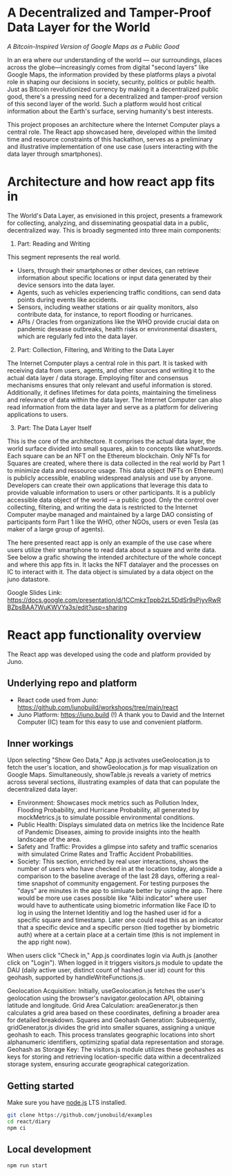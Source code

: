 # A Decentralized and Tamper-Proof Data Layer for the World

*A Bitcoin-Inspired Version of Google Maps as a Public Good*

In an era where our understanding of the world — our surroundings, places across the globe—increasingly comes from digital "second layers" like Google Maps, the information provided by these platforms plays a pivotal role in shaping our decisions in society, security, politics or public health. Just as Bitcoin revolutionized currency by making it a decentralized public good, there's a pressing need for a decentralized and tamper-proof version of this second layer of the world. Such a platform would host critical information about the Earth's surface, serving humanity's best interests.

This project proposes an architecture where the Internet Computer plays a central role. The React app showcased here, developed within the limited time and resource constraints of this hackathon, serves as a preliminary and illustrative implementation of one use case (users interacting with the data layer through smartphones).

# Architecture and how react app fits in

The World's Data Layer, as envisioned in this project, presents a framework for collecting, analyzing, and disseminating geospatial data in a public, decentralized way. This is broadly segmented into three main components:


1. Part: Reading and Writing

This segment represents the real world. 
- Users, through their smartphones or other devices, can retrieve information about specific locations or input data generated by their device sensors into the data layer.
- Agents, such as vehicles experiencing traffic conditions, can send data points during events like accidents.
- Sensors, including weather stations or air quality monitors, also contribute data, for instance, to report flooding or hurricanes.
- APIs / Oracles from organizations like the WHO provide crucial data on pandemic desease outbreaks, health risks or environmental disasters, which are regularly fed into the data layer.

2. Part: Collection, Filtering, and Writing to the Data Layer
   
The Internet Computer plays a central role in this part. It is tasked with receiving data from users, agents, and other sources and writing it to the actual data layer / data storage. Employing filter and consensus mechanisms ensures that only relevant and useful information is stored. Additionally, it defines lifetimes for data points, maintaining the timeliness and relevance of data within the data layer. The Internet Computer can also read information from the data layer and serve as a platform for delivering applications to users.

3. Part: The Data Layer Itself
   
This is the core of the architectore. It comprises the actual data layer, the world surface divided into small squares, akin to concepts like what3words. Each square can be an NFT on the Ethereum blockchain. Only NFTs for Squares are created, where there is data collected in the real world by Part 1 to minimize data and ressource usage. This data object (NFTs on Ethereum) is publicly accessible, enabling widespread analysis and use by anyone. Developers can create their own applications that leverage this data to provide valuable information to users or other participants. It is a publicly accessible data object of the world — a public good. Only the control over collecting, filtering, and writing the data is restricted to the Internet Computer maybe managed and maintained by a large DAO consisting of participants form Part 1 like the WHO, other NGOs, users or even Tesla (as maker of a large group of agents).

The here presented react app is only an example of the use case where users utilize their smartphone to read data about a square and write data. See below a grafic showing the intended architecture of the whole concept and where this app fits in. It lacks the NFT datalayer and the processes on IC to interact with it. The data object is simulated by a data object on the juno datastore.

Google Slides Link: https://docs.google.com/presentation/d/1CCmkzTppb2zL5DdSr9sPjyvRwRBZbsBAA7WuKWVYa3s/edit?usp=sharing


# React app functionality overview

The React app was developed using the code and platform provided by Juno.

## Underlying repo and platform
- React code used from Juno: https://github.com/junobuild/workshops/tree/main/react
- Juno Platform: https://juno.build
(!) A thank you to David and the Internet Computer (IC) team for this easy to use and convenient platform.

## Inner workings

Upon selecting "Show Geo Data," App.js activates useGeolocation.js to fetch the user's location, and showGeolocation.js for map visualization on Google Maps. Simultaneously, showTable.js reveals a variety of metrics across several sections, illustrating examples of data that can populate the decentralized data layer:

- Environment: Showcases mock metrics such as Pollution Index, Flooding Probability, and Hurricane Probability, all generated by mockMetrics.js to simulate possible environmental conditions.
- Public Health: Displays simulated data on metrics like the Incidence Rate of Pandemic Diseases, aiming to provide insights into the health landscape of the area.
- Safety and Traffic: Provides a glimpse into safety and traffic scenarios with simulated Crime Rates and Traffic Accident Probabilities.
- Society: This section, enriched by real user interactions, shows the number of users who have checked in at the location today, alongside a comparison to the baseline average of the last 28 days, offering a real-time snapshot of community engagement. For testing purposes the "days" are minutes in the app to simluate better by using the app. There would be more use cases possible like "Alibi indicator" where user would have to authenticate using biometric information like Face ID to log in using the Internet Identitiy and log the hashed user id for a specific square and timestamp. Later one could read this as an indicator that a specific device and a specific person (tied together by biometric auth) where at a certain place at a certain time (this is not implement in the app right now). 

When users click "Check in," App.js coordinates login via Auth.js (another click on "Login"). When logged in it triggers visitors.js module to update the DAU (daily active user, distinct count of hashed user id) count for this geohash, supported by handleWriteFunctions.js.



Geolocation Acquisition: Initially, useGeolocation.js fetches the user's geolocation using the browser's navigator.geolocation API, obtaining latitude and longitude.
Grid Area Calculation: areaGenerator.js then calculates a grid area based on these coordinates, defining a broader area for detailed breakdown.
Squares and Geohash Generation: Subsequently, gridGenerator.js divides the grid into smaller squares, assigning a unique geohash to each. This process translates geographic locations into short alphanumeric identifiers, optimizing spatial data representation and storage.
Geohash as Storage Key: The visitors.js module utilizes these geohashes as keys for storing and retrieving location-specific data within a decentralized storage system, ensuring accurate geographical categorization.





## Getting started

Make sure you have [node.js](https://nodejs.org) LTS installed.

```bash
git clone https://github.com/junobuild/examples
cd react/diary
npm ci
```

## Local development

```
npm run start
```
